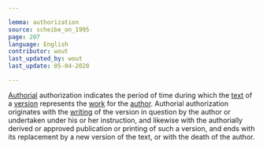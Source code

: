 ```yaml
---

lemma: authorization
source: scheibe_on_1995
page: 207
language: English
contributor: wout
last_updated_by: wout
last_update: 05-04-2020

---
```


[Authorial](authorial.html) authorization indicates the period of time during which the [text](text.html) of a [version](version.html) represents the [work](work.html) for the [author](author.html). Authorial authorization originates with the [writing](writingAct.html) of the version in question by the author or undertaken under his or her instruction, and likewise with the authorially derived or approved publication or printing of such a version, and ends with its replacement by a new version of the text, or with the death of the author.

